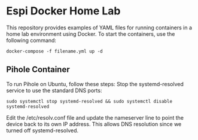 # Espi Docker Home Lab
This repository provides examples of YAML files for running containers in a home lab environment using Docker. To start the containers, use the following command:



```docker-compose -f filename.yml up -d```
## Pihole Container
To run Pihole on Ubuntu, follow these steps:
Stop the systemd-resolved service to use the standard DNS ports:

```sudo systemctl stop systemd-resolved && sudo systemctl disable systemd-resolved```

Edit the /etc/resolv.conf file and update the nameserver line to point the device back to its own IP address. This allows DNS resolution since we turned off systemd-resolved.
